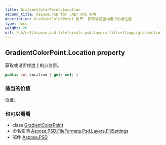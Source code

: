 ```yaml
---
title: GradientColorPoint.Location
second_title: Aspose.PSD for .NET API 参考
description: GradientColorPoint 财产. 获取或设置梯度上的点位置
type: docs
weight: 20
url: /zh/net/aspose.psd.fileformats.psd.layers.fillsettings/gradientcolorpoint/location/
---
```

## GradientColorPoint.Location property

获取或设置梯度上的点位置。

```csharp
public int Location { get; set; }
```

### 适当的价值

位置。

### 也可以看看

* class [GradientColorPoint](../)
* 命名空间 [Aspose.PSD.FileFormats.Psd.Layers.FillSettings](../../gradientcolorpoint/)
* 部件 [Aspose.PSD](../../../)


